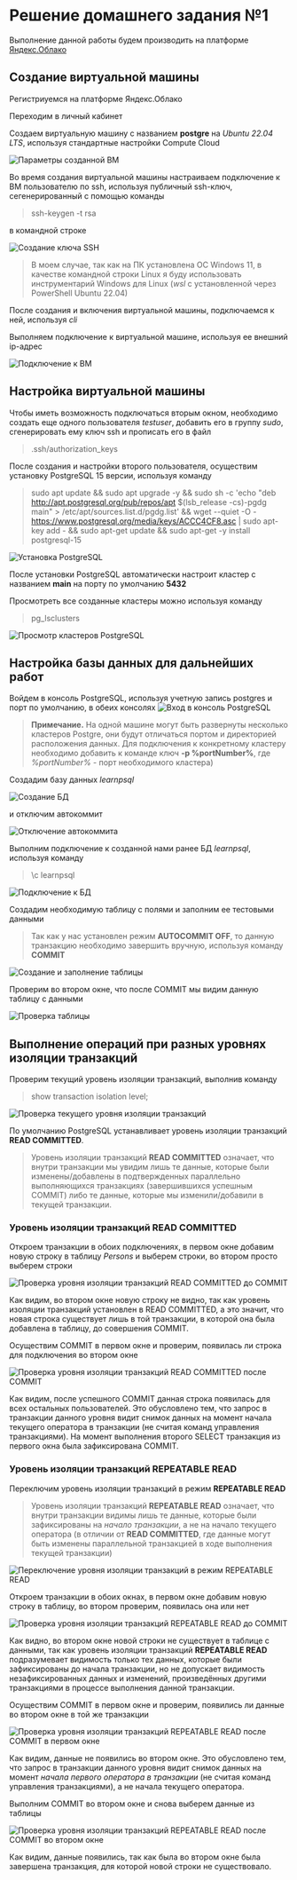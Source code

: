 # Решение домашнего задания №1
Выполнение данной работы будем производить на платформе 
[Яндекс.Облако](https://cloud.yandex.ru/)

## Создание виртуальной машины

Регистриуемся на платформе Яндекс.Облако

Переходим в личный кабинет

Создаем виртуальную машину с названием __postgre__ на *Ubuntu 22.04 LTS*, используя стандартные настройки Compute Cloud

![Параметры созданной ВМ](imgs/1/0.png)

Во время создания виртуальной машины настраиваем подключение к ВМ пользователю по ssh, используя публичный ssh-ключ, сегенерированный с помощью команды 
 > ssh-keygen -t rsa

в командной строке

![Создание ключа SSH](imgs/1/1.png)

 > В моем случае, так как на ПК установлена ОС Windows 11, в качестве командной строки Linux я буду использовать инструментарий Windows для Linux (_wsl_ с установленной через PowerShell Ubuntu 22.04)

После создания и включения виртуальной машины, подключаемся к ней, используя _cli_

 Выполняем подключение к виртуальной машине, используя ее внешний ip-адрес

 ![Подключение к ВМ](imgs/1/2.png)

## Настройка виртуальной машины

 Чтобы иметь возможность подключаться вторым окном, необходимо создать еще одного пользователя _testuser_, добавить его в группу _sudo_, сгенерировать ему ключ ssh и прописать его в файл
 > .ssh/authorization_keys

 После создания и настройки второго пользователя, осуществим установку PostgreSQL 15 версии, используя команду
 > sudo apt update && sudo apt upgrade -y && sudo sh -c 'echo "deb http://apt.postgresql.org/pub/repos/apt $(lsb_release -cs)-pgdg main" > /etc/apt/sources.list.d/pgdg.list' && wget --quiet -O - https://www.postgresql.org/media/keys/ACCC4CF8.asc | sudo apt-key add - && sudo apt-get update && sudo apt-get -y install postgresql-15

 ![Установка PostgreSQL](imgs/1/3.png)

 После установки PostgreSQL автоматически настроит кластер с названием __main__ на порту по умолчанию __5432__

 Просмотреть все созданные кластеры можно используя команду 
 > pg_lsclusters

 ![Просмотр кластеров PostgreSQL](imgs/1/4.png)

 ## Настройка базы данных для дальнейших работ

Войдем в консоль PostgreSQL, используя учетную запись postgres и порт по умолчанию, в обеих консолях
 ![Вход в консоль PostgreSQL](imgs/1/6.png)

> __Примечание.__ На одной машине могут быть развернуты несколько кластеров Postgre, они будут отличаться портом и директорией расположения данных. Для подключения к конкретному кластеру необходимо добавить к команде ключ __-p %portNumber%__, где _%portNumber%_ - порт необходимого кластера)

Создадим базу данных _learnpsql_

![Создание БД](imgs/1/7.png)
 
 и отключим автокоммит

 ![Отключение автокоммита](imgs/1/8.png)

 Выполним подключение к созданной нами ранее БД _learnpsql_, используя команду
 > \c learnpsql

 ![Подключение к БД](imgs/1/9.png)

 Создадим необходимую таблицу с полями и заполним ее тестовыми данными
 > Так как у нас установлен режим __AUTOCOMMIT OFF__, то данную транзакцию необходимо завершить вручную, используя команду __COMMIT__

 ![Создание и заполнение таблицы](imgs/1/10.png)

 Проверим во втором окне, что после COMMIT мы видим данную таблицу с данными

 ![Проверка таблицы](imgs/1/11.png)

 ## Выполнение операций при разных уровнях изоляции транзакций

 Проверим текущий уровень изоляции транзакций, выполнив команду
 >  show transaction isolation level;

 ![Проверка текущего уровня изоляции транзакций](imgs/1/12.png)

 По умолчанию PostgreSQL устанавливает уровень изоляции транзакций __READ COMMITTED__.
 > Уровень изоляции транзакций __READ COMMITTED__ означает, что внутри транзакции мы увидим лишь те данные, которые были изменены/добавлены в подтвержденных параллельно выполняющихся транзакциях (завершившихся успешным COMMIT) либо те данные, которые мы изменили/добавили в текущей транзакции.

 ### Уровень изоляции транзакций READ COMMITTED

 Откроем транзакции в обоих подключениях, в первом окне добавим новую строку в таблицу _Persons_ и выберем строки, во втором просто выберем строки

 ![Проверка уровня изоляции транзакций READ COMMITTED до COMMIT](imgs/1/13.png)

 Как видим, во втором окне новую строку не видно, так как уровень изоляции транзакций установлен в READ COMMITTED, а это значит, что новая строка существует лишь в той транзакции, в которой она была добавлена в таблицу, до совершения COMMIT.

Осуществим COMMIT в первом окне и проверим, появилась ли строка для подключения во втором окне

![Проверка уровня изоляции транзакций READ COMMITTED после COMMIT](imgs/1/14.png)

Как видим, после успешного COMMIT данная строка появилась для всех остальных пользователей. Это обусловлено тем, что запрос в транзакции данного уровня видит снимок данных на момент начала текущего оператора в транзакции (не считая команд управления транзакциями). На момент выполнения второго SELECT транзакция из первого окна была зафиксирована COMMIT.

 ### Уровень изоляции транзакций REPEATABLE READ

Переключим уровень изоляции транзакций в режим __REPEATABLE READ__
> Уровень изоляции транзакций __REPEATABLE READ__ означает, что внутри транзакции видимы лишь те данные, которые были зафиксированы на _начало транзакции_, а не на начало текущего оператора (в отличии от __READ COMMITTED__, где данные могут быть изменены параллельной транзакцией в ходе выполнения текущей транзакции)

![Переключение уровня изоляции транзакций в режим REPEATABLE READ](imgs/1/15.png)

Откроем транзакции в обоих окнах, в первом окне добавим новую строку в таблицу, во втором проверим, появилась она или нет

![Проверка уровня изоляции транзакций REPEATABLE READ до COMMIT](imgs/1/16.png)

Как видно, во втором окне новой строки не существует в таблице с данными, так как уровень изоляции транзакций __REPEATABLE READ__ подразумевает видимость только тех данных, которые были зафиксированы до начала транзакции, но не допускает видимость незафиксированных данных и изменений, произведённых другими транзакциями в процессе выполнения данной транзакции.

Осуществим COMMIT в первом окне и проверим, появились ли данные во втором окне в той же транзакции

![Проверка уровня изоляции транзакций REPEATABLE READ после COMMIT в первом окне](imgs/1/17.png)

Как видим, данные не появились во втором окне. Это обусловлено тем, что запрос в транзакции данного уровня видит снимок данных на момент _начала первого оператора в транзакции_ (не считая команд управления транзакциями), а не начала текущего оператора. 

Выполним COMMIT во втором окне и снова выберем данные из таблицы

![Проверка уровня изоляции транзакций REPEATABLE READ после COMMIT во втором окне](imgs/1/18.png)

Как видим, данные появились, так как была во втором окне была завершена транзакция, для которой новой строки не существовало.

